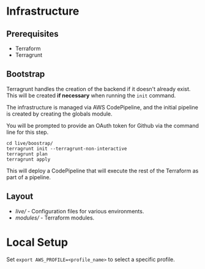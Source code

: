 # Infrastructure

## Prerequisites

- Terraform
- Terragrunt

## Bootstrap

Terragrunt handles the creation of the backend if it doesn't already exist. This will be created **if necessary** when running the `init` command.

The infrastructure is managed via AWS CodePipeline, and the initial pipeline is created by creating the globals module.

You will be prompted to provide an OAuth token for Github via the command line for this step.

```
cd live/boostrap/
terragrunt init --terragrunt-non-interactive
terragrunt plan
terragrunt apply
```

This will deploy a CodePipeline that will execute the rest of the Terraform as part of a pipeline.

## Layout

* *live/* - Configuration files for various environments.
* *modules/* - Terraform modules.

# Local Setup

Set `export AWS_PROFILE=<profile_name>` to select a specific profile.
